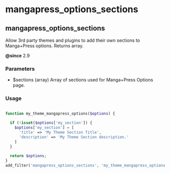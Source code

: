 # mangapress_options_sections

## mangapress_options_sections

Allow 3rd party themes and plugins to add their own sections to Manga+Press options. Returns array.

**@since** 2.9

### Parameters

* $sections (array) Array of sections used for Manga+Press Options page.

### Usage

```php

function my_theme_mangapress_options($options) {
  
  if (!isset($options['my_section']) {
    $options['my_section'] = [
      'title' => 'My Theme Section Title',
      'description' => 'My Theme Section description.'
    ]
  }
  
  return $options;
}
add_filter('mangapress_options_sections', 'my_theme_mangapress_options');
```
